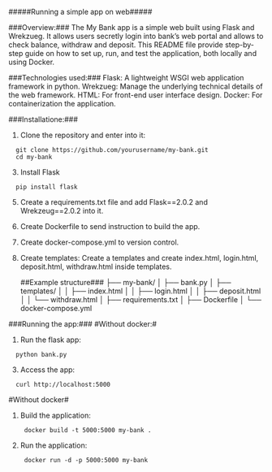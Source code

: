 #####Running a simple app on web#####

###Overview:###
The My Bank app is a simple web built using Flask and Wrekzueg. It allows users secretly login into bank’s web portal and allows to check balance, withdraw and deposit. This README file provide step-by-step guide on how to set up, run, and test the application, both locally and using Docker.


###Technologies used:###
Flask: A lightweight WSGI web application framework in python.
Wrekzueg: Manage the underlying technical details of the web framework.
HTML: For front-end user interface design.
Docker: For containerization the application. 


###Installatione:###
1. Clone the repository and enter into it:
  ```
	git clone https://github.com/yourusername/my-bank.git
	cd my-bank
  ```
3. Install Flask
  ```
	pip install flask
  ```
5. Create a requirements.txt file and add Flask==2.0.2 and Wrekzeug==2.0.2 into it.
6. Create Dockerfile to send instruction to build the app.
7. Create docker-compose.yml to version control.
8. Create templates: Create a templates and create index.html, login.html, deposit.html, withdraw.html inside templates.

	##Example structure###
	├── my-bank/
	│   ├── bank.py
	│   ├── templates/
	│   │   ├── index.html
	│   │   ├── login.html
	│   │   ├── deposit.html
	│   │   └── withdraw.html
	│   ├── requirements.txt
	│   ├── Dockerfile
	│   └── docker-compose.yml


###Running the app:###
#Without docker:#
1. Run the flask app:
  ```
	python bank.py
  ```
3. Access the app:
  ```
	curl http://localhost:5000
  ```

#Without docker#
1. Build the application:
   ```
	docker build -t 5000:5000 my-bank .
   ```
3. Run the application:
   ```
	docker run -d -p 5000:5000 my-bank
   ```
